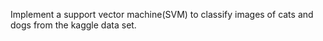 Implement a support vector machine(SVM) to classify images of cats and dogs from the kaggle data set.
